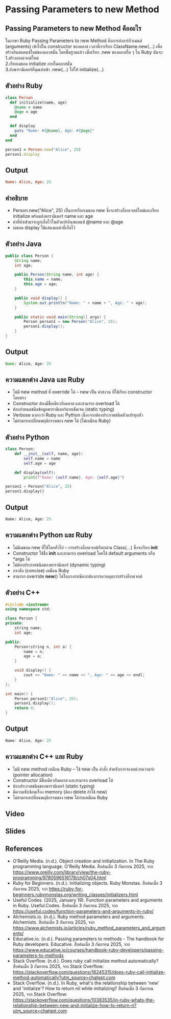 # Passing Parameters to new Method
## Passing Parameters to new Method คืออะไร
ในภาษา Ruby Passing Parameters to new Method คือการส่งอาร์กิวเมนต์ (arguments) เข้าไปใน constructor ของคลาส เวลาที่เราเรียก ClassName.new(...) เพื่อสร้างอินสแตนซ์ใหม่ของคลาสนั้น
โดยพื้นฐานแล้ว เมื่อเรียก .new ของคลาสใด ๆ ใน Ruby มันจะ:  
1.สร้างออบเจกต์ใหม่  
2.เรียกเมธอด initialize ภายในคลาสนั้น  
3.ส่งพารามิเตอร์ที่คุณส่งเข้า .new(...) ไปให้ initialize(...)  
## ตัวอย่าง Ruby
```ruby
class Person
  def initialize(name, age)
    @name = name
    @age = age
  end

  def display
    puts "Name: #{@name}, Age: #{@age}"
  end
end

person1 = Person.new("Alice", 25)
person1.display

```
## Output
```ruby
Name: Alice, Age: 25
```
## คำอธิบาย
- Person.new("Alice", 25) เป็นการเรียกเมธอด new ซึ่งจะสร้างอ็อบเจกต์ใหม่และเรียก initialize พร้อมส่งพารามิเตอร์ name และ age  
- ค่าที่ส่งเข้ามาจะถูกเก็บไว้ในตัวแปรอินสแตนซ์ @name และ @age  
- เมธอด display ใช้แสดงผลค่าที่เก็บไว้  
## ตัวอย่าง Java
```java
public class Person {
    String name;
    int age;

    public Person(String name, int age) {
        this.name = name;
        this.age = age;
    }

    public void display() {
        System.out.println("Name: " + name + ", Age: " + age);
    }

    public static void main(String[] args) {
        Person person1 = new Person("Alice", 25);
        person1.display();
    }
}

```
## Output
```java
Name: Alice, Age: 25
```
## ความแตกต่าง Java และ Ruby
- ไม่มี new method ที่ override ได้ – new เป็น คำสงวน ที่ใช้เรียก constructor โดยตรง
- Constructor ต้องมีชื่อเดียวกับคลาส และสามารถ overload ได้
- ต้องกำหนดชนิดข้อมูลพารามิเตอร์แบบชัดเจน (static typing)
- Verbose มากกว่า Ruby และ Python เนื่องจากต้องประกาศชนิดตัวแปรทุกตัว
- ไม่สามารถเปลี่ยนพฤติกรรมของ new ได้ (ไม่เหมือน Ruby)
## ตัวอย่าง Python
```python
class Person:
    def __init__(self, name, age):
        self.name = name
        self.age = age

    def display(self):
        print(f"Name: {self.name}, Age: {self.age}")

person1 = Person("Alice", 25)
person1.display()

```
## Output
```python
Name: Alice, Age: 25
```
## ความแตกต่าง Python และ Ruby
- ไม่มีเมธอด new ที่ใช้โดยทั่วไป – การสร้างอ็อบเจกต์เรียกผ่าน Class(...) ซึ่งจะเรียก __init__
- Constructor ใช้ชื่อ __init__ และสามารถ overload โดยใช้ default arguments หรือ *args ได้
- ไม่ต้องประกาศชนิดของพารามิเตอร์ (dynamic typing)
- กระชับ (concise) เหมือน Ruby
- สามารถ override __new__() ได้ในบางกรณีหากต้องการควบคุมการสร้างอ็อบเจกต์
## ตัวอย่าง C++
```C++
#include <iostream>
using namespace std;

class Person {
private:
    string name;
    int age;

public:
    Person(string n, int a) {
        name = n;
        age = a;
    }

    void display() {
        cout << "Name: " << name << ", Age: " << age << endl;
    }
};

int main() {
    Person person1("Alice", 25);
    person1.display();
    return 0;
}

```
## Output
```C++
Name: Alice, Age: 25
```
## ความแตกต่าง C++ และ Ruby
- ไม่มี new method เหมือน Ruby – ใช้ new เป็น คำสั่ง สำหรับการจองหน่วยความจำ (pointer allocation)
- Constructor มีชื่อเดียวกับคลาส และสามารถ overload ได้
- ต้องประกาศชนิดของพารามิเตอร์ (static typing)
- มีความซับซ้อนเรื่อง memory (ต้อง delete ถ้าใช้ new)
- ไม่สามารถเปลี่ยนพฤติกรรมของ new ได้ง่ายเหมือน Ruby
## Video
## Slides
## References
- O’Reilly Media. (n.d.). Object creation and initialization. In The Ruby programming language. O'Reilly Media.
สืบค้นเมื่อ 3 กันยายน 2025, จาก https://www.oreilly.com/library/view/the-ruby-programming/9780596516178/ch07s04.html  
- Ruby for Beginners. (n.d.). Initializing objects. Ruby Monstas.
สืบค้นเมื่อ 3 กันยายน 2025, จาก https://ruby-for-beginners.rubymonstas.org/writing_classes/initializers.html  
- Useful Codes. (2025, January 19). Function parameters and arguments in Ruby. Useful.Codes.
สืบค้นเมื่อ 3 กันยายน 2025, จาก https://useful.codes/function-parameters-and-arguments-in-ruby/  
- Alchemists.io. (n.d.). Ruby method parameters and arguments. Alchemists.
สืบค้นเมื่อ 3 กันยายน 2025, จาก https://www.alchemists.io/articles/ruby_method_parameters_and_arguments/  
- Educative.io. (n.d.). Passing parameters to methods - The handbook for Ruby developers. Educative.
สืบค้นเมื่อ 3 กันยายน 2025, จาก https://www.educative.io/courses/handbook-ruby-developers/passing-parameters-to-methods  
- Stack Overflow. (n.d.). Does ruby call initialize method automatically? สืบค้นเมื่อ 3 กันยายน 2025, จาก Stack Overflow: https://stackoverflow.com/questions/16245315/does-ruby-call-initialize-method-automatically?utm_source=chatgpt.com
- Stack Overflow. (n.d.). In Ruby, what's the relationship between 'new' and 'initialize'? How to return nil while initializing? สืบค้นเมื่อ 3 กันยายน 2025, จาก Stack Overflow: https://stackoverflow.com/questions/10383535/in-ruby-whats-the-relationship-between-new-and-initialize-how-to-return-n?utm_source=chatgpt.com
